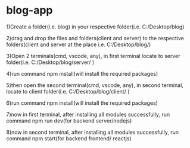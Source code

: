 # blog-app


1)Create a folder(i.e. blog) in your respective folder(i.e. C:/Desktop/blog)

2)drag and drop the files and folders(client and server) to the respective folders(client and server at the place i.e. C:/Desktop/blog/)

3)Open 2 terminals(cmd, vscode, any), in first terminal locate to server folder(i.e. C:/Desktop/blog/server/ )

4)run command npm install(will install the required packages)

5)then open the second terminal(cmd, vscode, any), in second terminal, locate to client folder(i.e. C:/Desktop/blog/client/ )

6)run command npm install(will install the required packages)

7)now in first terminal, after installing all modules successfully, run command npm run dev(for backend server/nodejs)

8)now in second terminal, after installing all modules successfully, run command npm start(for backend frontend/ reactjs)

